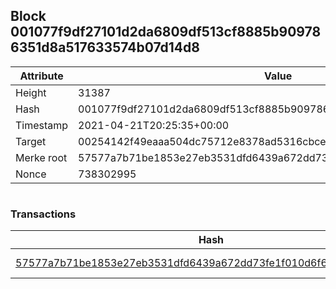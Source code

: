 ## Block 001077f9df27101d2da6809df513cf8885b909786351d8a517633574b07d14d8

Attribute | Value
--- | ---
Height | 31387
Hash | 001077f9df27101d2da6809df513cf8885b909786351d8a517633574b07d14d8
Timestamp | 2021-04-21T20:25:35+00:00
Target | 00254142f49eaaa504dc75712e8378ad5316cbcead634704b3734b6271167cc4
Merke root | 57577a7b71be1853e27eb3531dfd6439a672dd73fe1f010d6f623b38a266c84f
Nonce | 738302995

```

```

### Transactions

Hash | Amount
--- | ---
[57577a7b71be1853e27eb3531dfd6439a672dd73fe1f010d6f623b38a266c84f](57577a7b71be1853e27eb3531dfd6439a672dd73fe1f010d6f623b38a266c84f.md) | 10.00000000 SKEPTI 
